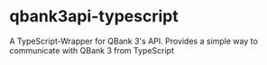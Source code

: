 # qbank3api-typescript
A TypeScript-Wrapper for QBank 3's API. Provides a simple way to communicate with QBank 3 from TypeScript
